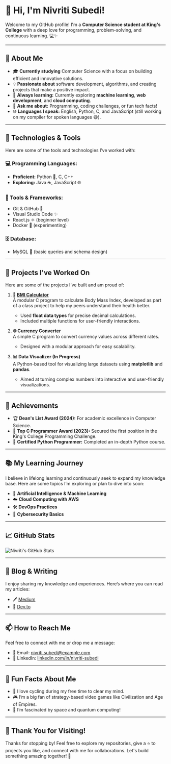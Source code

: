 # 👋 Hi, I'm Nivriti Subedi!

Welcome to my GitHub profile! I'm a **Computer Science student at King's College** with a deep love for programming, problem-solving, and continuous learning. 💻✨ 

---

## 🚀 About Me

- 🎓 **Currently studying** Computer Science with a focus on building efficient and innovative solutions.
- 💡 **Passionate about** software development, algorithms, and creating projects that make a positive impact.
- 🌱 **Always learning:** Currently exploring **machine learning**, **web development**, and **cloud computing**.
- 💬 **Ask me about:** Programming, coding challenges, or fun tech facts!
- 🌐 **Languages I speak:** English, Python, C, and JavaScript (still working on my compiler for spoken languages 😅).

---

## 🔧 Technologies & Tools

Here are some of the tools and technologies I’ve worked with:

### 💻 Programming Languages:
- **Proficient:** Python 🐍, C, C++  
- **Exploring:** Java ☕, JavaScript 🌐  

### 🔨 Tools & Frameworks:
- Git & GitHub 🔗
- Visual Studio Code ✨
- React.js ⚛️ (beginner level)
- Docker 🐳 (experimenting)

### 🗄️ Database:
- MySQL 🐬 (basic queries and schema design)

---

## 💼 Projects I've Worked On
Here are some of the projects I’ve built and am proud of:

1. **🌟 [BMI Calculator](https://github.com/your-repo)**  
   A modular C program to calculate Body Mass Index, developed as part of a class project to help my peers understand their health better.  
   - Used **float data types** for precise decimal calculations.
   - Included multiple functions for user-friendly interactions.

2. **🌐 Currency Converter**  
   A simple C program to convert currency values across different rates.  
   - Designed with a modular approach for easy scalability.  

3. **📊 Data Visualizer (In Progress)**  
   A Python-based tool for visualizing large datasets using **matplotlib** and **pandas**.  
   - Aimed at turning complex numbers into interactive and user-friendly visualizations.

---

## 🌟 Achievements
- 🏆 **Dean's List Award (2024):** For academic excellence in Computer Science.  
- 🥇 **Top C Programmer Award (2023):** Secured the first position in the King's College Programming Challenge.  
- 📜 **Certified Python Programmer:** Completed an in-depth Python course.

---

## 📚 My Learning Journey

I believe in lifelong learning and continuously seek to expand my knowledge base. Here are some topics I’m exploring or plan to dive into soon:  
- 🌌 **Artificial Intelligence & Machine Learning**  
- ☁️ **Cloud Computing with AWS**  
- 🛠️ **DevOps Practices**  
- 🔐 **Cybersecurity Basics**

---

## 📈 GitHub Stats

![Nivriti's GitHub Stats](https://github-readme-stats.vercel.app/api?username=NivritiSubedi&show_icons=true&theme=radical)

---

## 📝 Blog & Writing

I enjoy sharing my knowledge and experiences. Here’s where you can read my articles:  
- 🖊️ [Medium](https://medium.com/@NivritiSubedi)  
- 📘 [Dev.to](https://dev.to/NivritiSubedi)

---

## 📫 How to Reach Me

Feel free to connect with me or drop me a message:  
- 📧 Email: [nivriti.subedi@example.com](mailto:nivriti.subedi@example.com)  
- 💼 LinkedIn: [linkedin.com/in/nivriti-subedi](https://www.linkedin.com/in/nivriti-subedi/)  

---

## 🌟 Fun Facts About Me
- 🚴 I love cycling during my free time to clear my mind.  
- 🎮 I’m a big fan of strategy-based video games like Civilization and Age of Empires.  
- 🌌 I’m fascinated by space and quantum computing!

---

## 💖 Thank You for Visiting!

Thanks for stopping by! Feel free to explore my repositories, give a ⭐ to projects you like, and connect with me for collaborations. Let's build something amazing together! 🚀  
